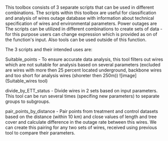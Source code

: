 This toolbox consists of 3 separate scripts that can be used in different combinations. The scripts within this toolbox are useful for classification and analysis of wires outage database with information about technical specification of wires and environmental parameters. Power outages are 
 The scripts can be utilized in different combinations to create sets of data  - for this purpose users can change expression which is provided as on of the function's input. Also tools  can be used outside of this function. 
 
The 3 scripts and their intended uses are:

Suitable_points - To ensure accurate data analysis, this tool filters out wires which are not suitable for analysis based on several parameters (excluded are wires with more then 25 percent located underground, backbone wires and too short for analysis wires (shoreter then 250m))
![image](Suitable_wires tool)

divide_by_ETT_status - Divide wires in 2 sets based on input parameters. This tool can be run several times (specifing new parameters) to separate groups to subgroups.

pair_points_by_distance - Pair points from treatment and control datasets based on the distance (within 10 km) and close values of length and tree cover and calculate difference in the outage rate between this wires.  We can create this pairing for any two sets of wires, received using previous tool to compare their parameters.
